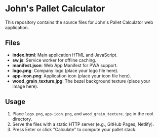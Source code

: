 # John's Pallet Calculator

This repository contains the source files for John's Pallet Calculator web application.

## Files

- **index.html**: Main application HTML and JavaScript.
- **sw.js**: Service worker for offline caching.
- **manifest.json**: Web App Manifest for PWA support.
- **logo.png**: Company logo (place your logo file here).
- **app-icon.png**: Application icon (place your icon file here).
- **wood_grain_texture.jpg**: The bezel background texture (place your image here).

## Usage

1. Place `logo.png`, `app-icon.png`, and `wood_grain_texture.jpg` in the root directory.
2. Serve the files with a static HTTP server (e.g., GitHub Pages, Netlify).
3. Press Enter or click "Calculate" to compute your pallet stack.


